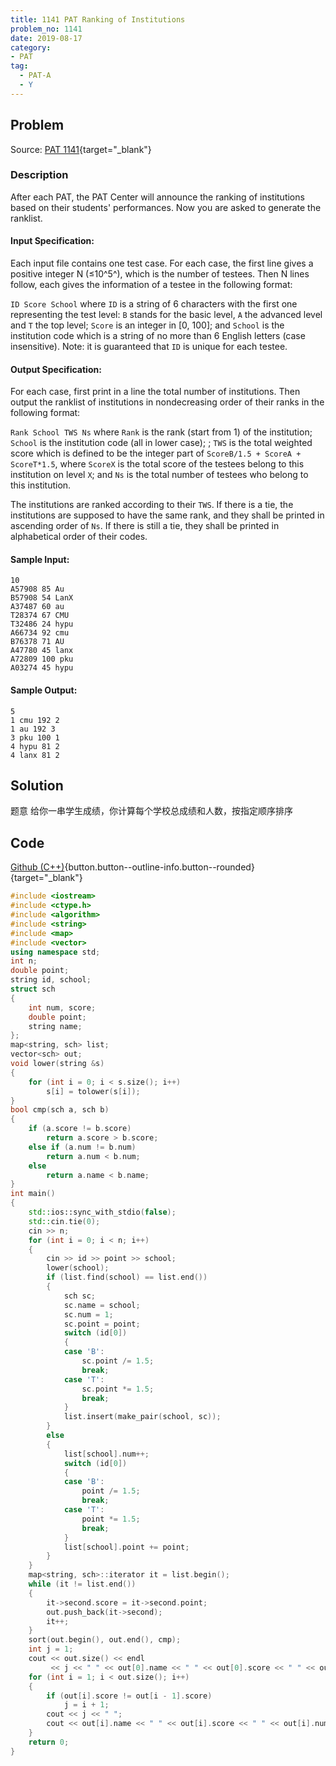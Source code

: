 ```yaml
---
title: 1141 PAT Ranking of Institutions
problem_no: 1141
date: 2019-08-17
category:
- PAT
tag:
  - PAT-A
  - Y
---
```


<!--more-->

## Problem

Source: [PAT 1141](){target="_blank"}

### Description

After each PAT, the PAT Center will announce the ranking of institutions based on their students' performances. Now you
are asked to generate the ranklist.

#### Input Specification:

Each input file contains one test case. For each case, the first line gives a positive integer N (≤10^5^), which is the
number of testees. Then N lines follow, each gives the information of a testee in the following format:

`ID Score School`
where `ID` is a string of 6 characters with the first one representing the test level: `B` stands for the basic
level, `A` the advanced level and `T` the top level; `Score` is an integer in [0, 100]; and `School` is the institution
code which is a string of no more than 6 English letters (case insensitive). Note: it is guaranteed that `ID` is unique
for each testee.

#### Output Specification:

For each case, first print in a line the total number of institutions. Then output the ranklist of institutions in
nondecreasing order of their ranks in the following format:

`Rank School TWS Ns`
where `Rank` is the rank (start from 1) of the institution; `School` is the institution code (all in lower case);
; `TWS` is the total weighted score which is defined to be the integer part of `ScoreB/1.5 + ScoreA + ScoreT*1.5`,
where `ScoreX` is the total score of the testees belong to this institution on level `X`; and `Ns` is the total number
of testees who belong to this institution.

The institutions are ranked according to their `TWS`. If there is a tie, the institutions are supposed to have the same
rank, and they shall be printed in ascending order of `Ns`. If there is still a tie, they shall be printed in
alphabetical order of their codes.

#### Sample Input:

```
10
A57908 85 Au
B57908 54 LanX
A37487 60 au
T28374 67 CMU
T32486 24 hypu
A66734 92 cmu
B76378 71 AU
A47780 45 lanx
A72809 100 pku
A03274 45 hypu
```

#### Sample Output:

```
5
1 cmu 192 2
1 au 192 3
3 pku 100 1
4 hypu 81 2
4 lanx 81 2
```

## Solution

题意 给你一串学生成绩，你计算每个学校总成绩和人数，按指定顺序排序

## Code

[Github (C++)](https://github.com/Alomerry/algorithm/blob/master/pat/a/){button.button--outline-info.button--rounded}{target="_blank"}


```cpp
#include <iostream>
#include <ctype.h>
#include <algorithm>
#include <string>
#include <map>
#include <vector>
using namespace std;
int n;
double point;
string id, school;
struct sch
{
    int num, score;
    double point;
    string name;
};
map<string, sch> list;
vector<sch> out;
void lower(string &s)
{
    for (int i = 0; i < s.size(); i++)
        s[i] = tolower(s[i]);
}
bool cmp(sch a, sch b)
{
    if (a.score != b.score)
        return a.score > b.score;
    else if (a.num != b.num)
        return a.num < b.num;
    else
        return a.name < b.name;
}
int main()
{
    std::ios::sync_with_stdio(false);
    std::cin.tie(0);
    cin >> n;
    for (int i = 0; i < n; i++)
    {
        cin >> id >> point >> school;
        lower(school);
        if (list.find(school) == list.end())
        {
            sch sc;
            sc.name = school;
            sc.num = 1;
            sc.point = point;
            switch (id[0])
            {
            case 'B':
                sc.point /= 1.5;
                break;
            case 'T':
                sc.point *= 1.5;
                break;
            }
            list.insert(make_pair(school, sc));
        }
        else
        {
            list[school].num++;
            switch (id[0])
            {
            case 'B':
                point /= 1.5;
                break;
            case 'T':
                point *= 1.5;
                break;
            }
            list[school].point += point;
        }
    }
    map<string, sch>::iterator it = list.begin();
    while (it != list.end())
    {
        it->second.score = it->second.point;
        out.push_back(it->second);
        it++;
    }
    sort(out.begin(), out.end(), cmp);
    int j = 1;
    cout << out.size() << endl
         << j << " " << out[0].name << " " << out[0].score << " " << out[0].num << endl;
    for (int i = 1; i < out.size(); i++)
    {
        if (out[i].score != out[i - 1].score)
            j = i + 1;
        cout << j << " ";
        cout << out[i].name << " " << out[i].score << " " << out[i].num << endl;
    }
    return 0;
}
```
